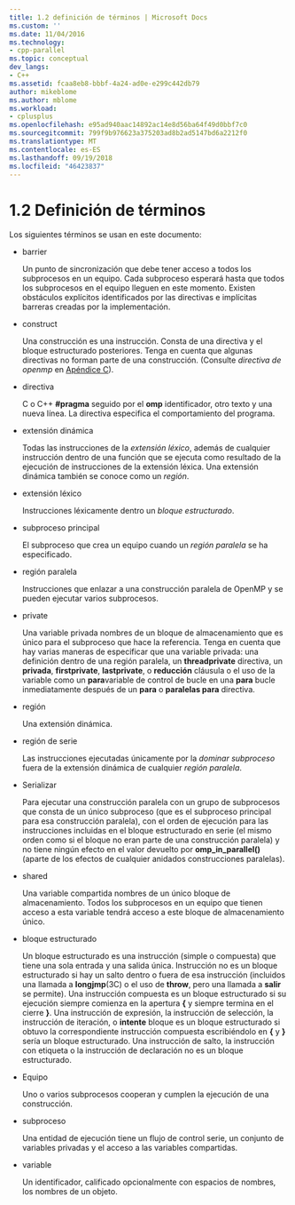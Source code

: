 ```yaml
---
title: 1.2 definición de términos | Microsoft Docs
ms.custom: ''
ms.date: 11/04/2016
ms.technology:
- cpp-parallel
ms.topic: conceptual
dev_langs:
- C++
ms.assetid: fcaa8eb8-bbbf-4a24-ad0e-e299c442db79
author: mikeblome
ms.author: mblome
ms.workload:
- cplusplus
ms.openlocfilehash: e95ad940aac14892ac14e8d56ba64f49d0bbf7c0
ms.sourcegitcommit: 799f9b976623a375203ad8b2ad5147bd6a2212f0
ms.translationtype: MT
ms.contentlocale: es-ES
ms.lasthandoff: 09/19/2018
ms.locfileid: "46423837"
---
```

# <a name="12-definition-of-terms"></a>1.2 Definición de términos

Los siguientes términos se usan en este documento:

- barrier

   Un punto de sincronización que debe tener acceso a todos los subprocesos en un equipo.  Cada subproceso esperará hasta que todos los subprocesos en el equipo lleguen en este momento. Existen obstáculos explícitos identificados por las directivas e implícitas barreras creadas por la implementación.

- construct

   Una construcción es una instrucción. Consta de una directiva y el bloque estructurado posteriores. Tenga en cuenta que algunas directivas no forman parte de una construcción. (Consulte *directiva de openmp* en [Apéndice C](../../parallel/openmp/c-openmp-c-and-cpp-grammar.md)).

- directiva

   C o C++ **#pragma** seguido por el **omp** identificador, otro texto y una nueva línea. La directiva especifica el comportamiento del programa.

- extensión dinámica

   Todas las instrucciones de la *extensión léxico*, además de cualquier instrucción dentro de una función que se ejecuta como resultado de la ejecución de instrucciones de la extensión léxica. Una extensión dinámica también se conoce como un *región*.

- extensión léxico

   Instrucciones léxicamente dentro un *bloque estructurado*.

-  subproceso principal

   El subproceso que crea un equipo cuando un *región paralela* se ha especificado.

- región paralela

   Instrucciones que enlazar a una construcción paralela de OpenMP y se pueden ejecutar varios subprocesos.

- private

   Una variable privada nombres de un bloque de almacenamiento que es único para el subproceso que hace la referencia. Tenga en cuenta que hay varias maneras de especificar que una variable privada: una definición dentro de una región paralela, un **threadprivate** directiva, un **privada**, **firstprivate**, **lastprivate**, o **reducción** cláusula o el uso de la variable como un **para**variable de control de bucle en una **para** bucle inmediatamente después de un **para** o **paralelas para** directiva.

- región

   Una extensión dinámica.

- región de serie

   Las instrucciones ejecutadas únicamente por la *dominar subproceso* fuera de la extensión dinámica de cualquier *región paralela*.

- Serializar

   Para ejecutar una construcción paralela con un grupo de subprocesos que consta de un único subproceso (que es el subproceso principal para esa construcción paralela), con el orden de ejecución para las instrucciones incluidas en el bloque estructurado en serie (el mismo orden como si el bloque no eran parte de una construcción paralela) y no tiene ningún efecto en el valor devuelto por **omp_in_parallel()** (aparte de los efectos de cualquier anidados construcciones paralelas).

- shared

   Una variable compartida nombres de un único bloque de almacenamiento. Todos los subprocesos en un equipo que tienen acceso a esta variable tendrá acceso a este bloque de almacenamiento único.

- bloque estructurado

   Un bloque estructurado es una instrucción (simple o compuesta) que tiene una sola entrada y una salida única. Instrucción no es un bloque estructurado si hay un salto dentro o fuera de esa instrucción (incluidos una llamada a **longjmp**(3C) o el uso de **throw**, pero una llamada a **salir** se permite). Una instrucción compuesta es un bloque estructurado si su ejecución siempre comienza en la apertura **{** y siempre termina en el cierre **}**. Una instrucción de expresión, la instrucción de selección, la instrucción de iteración, o **intente** bloque es un bloque estructurado si obtuvo la correspondiente instrucción compuesta escribiéndolo en **{** y **}** sería un bloque estructurado. Una instrucción de salto, la instrucción con etiqueta o la instrucción de declaración no es un bloque estructurado.

-  Equipo

   Uno o varios subprocesos cooperan y cumplen la ejecución de una construcción.

- subproceso

   Una entidad de ejecución tiene un flujo de control serie, un conjunto de variables privadas y el acceso a las variables compartidas.

- variable

   Un identificador, calificado opcionalmente con espacios de nombres, los nombres de un objeto.
